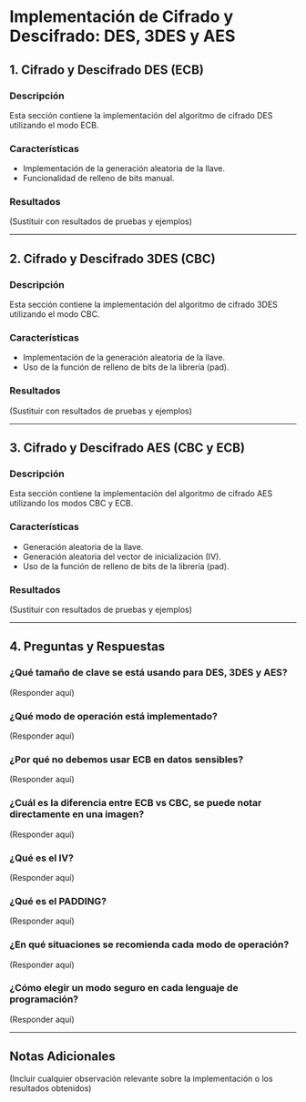 # Implementación de Cifrado y Descifrado: DES, 3DES y AES

## 1. Cifrado y Descifrado DES (ECB)

### Descripción
Esta sección contiene la implementación del algoritmo de cifrado DES utilizando el modo ECB.

### Características
- Implementación de la generación aleatoria de la llave.
- Funcionalidad de relleno de bits manual.

### Resultados
(Sustituir con resultados de pruebas y ejemplos)

---

## 2. Cifrado y Descifrado 3DES (CBC)

### Descripción
Esta sección contiene la implementación del algoritmo de cifrado 3DES utilizando el modo CBC.

### Características
- Implementación de la generación aleatoria de la llave.
- Uso de la función de relleno de bits de la librería (pad).

### Resultados
(Sustituir con resultados de pruebas y ejemplos)

---

## 3. Cifrado y Descifrado AES (CBC y ECB)

### Descripción
Esta sección contiene la implementación del algoritmo de cifrado AES utilizando los modos CBC y ECB.

### Características
- Generación aleatoria de la llave.
- Generación aleatoria del vector de inicialización (IV).
- Uso de la función de relleno de bits de la librería (pad).

### Resultados
(Sustituir con resultados de pruebas y ejemplos)

---

## 4. Preguntas y Respuestas

### ¿Qué tamaño de clave se está usando para DES, 3DES y AES?
(Responder aquí)

### ¿Qué modo de operación está implementado?
(Responder aquí)

### ¿Por qué no debemos usar ECB en datos sensibles?
(Responder aquí)

### ¿Cuál es la diferencia entre ECB vs CBC, se puede notar directamente en una imagen?
(Responder aquí)

### ¿Qué es el IV?
(Responder aquí)

### ¿Qué es el PADDING?
(Responder aquí)

### ¿En qué situaciones se recomienda cada modo de operación?
(Responder aquí)

### ¿Cómo elegir un modo seguro en cada lenguaje de programación?
(Responder aquí)

---

## Notas Adicionales
(Incluir cualquier observación relevante sobre la implementación o los resultados obtenidos)


